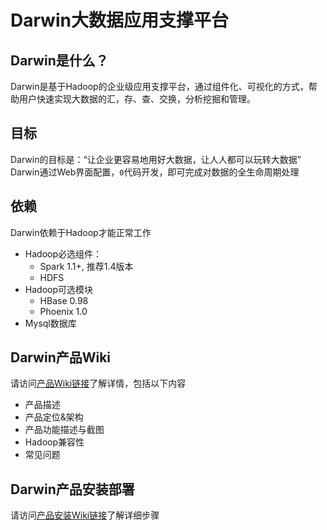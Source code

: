 # Darwin大数据应用支撑平台
## Darwin是什么？
Darwin是基于Hadoop的企业级应用支撑平台，通过组件化、可视化的方式，帮助用户快速实现大数据的汇，存、查、交换，分析挖掘和管理。

## 目标
Darwin的目标是：“让企业更容易地用好大数据，让人人都可以玩转大数据”<br>
Darwin通过Web界面配置，`0`代码开发，即可完成对数据的全生命周期处理

## 依赖
Darwin依赖于Hadoop才能正常工作<br>
  * Hadoop必选组件：
    * Spark 1.1+, 推荐1.4版本
    * HDFS
  * Hadoop可选模块
    * HBase 0.98
    * Phoenix 1.0
  * Mysql数据库

## Darwin产品Wiki
请访问[产品Wiki链接](https://github.com/9zdata-darwin/Darwin/wiki/Darwin大数据应用支撑平台介绍)了解详情，包括以下内容
  * 产品描述
  * 产品定位&架构
  * 产品功能描述与截图
  * Hadoop兼容性
  * 常见问题

## Darwin产品安装部署
  请访问[产品安装Wiki链接](https://github.com/9zdata-darwin/Darwin/wiki/Darwin安装部署步骤)了解详细步骤
  
